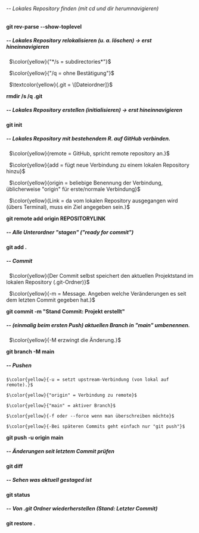 ###### -- Lokales Repository finden (mit cd und dir herumnavigieren)

**git rev-parse --show-toplevel**



##### -- Lokales Repository relokalisieren (u. a. löschen) -> erst hineinnavigieren

 	$\color{yellow}{"*/s = subdirectories*"}$

 	$\color{yellow}{"/q = ohne Bestätigung"}$

 	$\textcolor{yellow}{.git = \[Dateiordner]}$

**rmdir /s /q .git**



##### -- Lokales Repository erstellen (initialisieren) -> erst hineinnavigieren

**git init**



##### -- Lokales Repository mit bestehendem R. auf GitHub verbinden.

 	$\color{yellow}{remote = GitHub, spricht remote repository an.}$

 	$\color{yellow}{add = fügt neue Verbindung zu einem lokalen Repository hinzu}$

 	$\color{yellow}{origin = beliebige Benennung der Verbindung, üblicherweise "origin" für erste/normale Verbindung}$

 	$\color{yellow}{Link = da vom lokalen Repository ausgegangen wird (übers Terminal), muss ein Ziel angegeben sein.}$

**git remote add origin REPOSITORYLINK**



##### -- Alle Unterordner "stagen" ("ready for commit")

**git add .**



##### -- Commit

 	$\color{yellow}{Der Commit selbst speichert den aktuellen Projektstand im lokalen Repository (.git-Ordner)}$

 	$\color{yellow}{-m = Message. Angeben welche Veränderungen es seit dem letzten Commit gegeben hat.}$

**git commit -m "Stand Commit: Projekt erstellt"**



##### -- (einmalig beim ersten Push) aktuellen Branch in "main" umbenennen.

 	$\color{yellow}{-M erzwingt die Änderung.}$

**git branch -M main**



##### -- Pushen

	$\color{yellow}{-u = setzt upstream-Verbindung (von lokal auf remote).}$

	$\color{yellow}{"origin" = Verbindung zu remote}$

	$\color{yellow}{"main" = aktiver Branch}$

	$\color{yellow}{-f oder --force wenn man überschreiben möchte}$

	$\color{yellow}{-Bei späteren Commits geht einfach nur "git push"}$

**git push -u origin main**



##### -- Änderungen seit letztem Commit prüfen

**git diff**



##### -- Sehen was aktuell gestaged ist

**git status**



##### -- Von .git Ordner wiederherstellen (Stand: Letzter Commit)

**git restore .**

